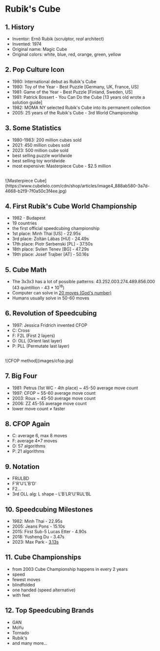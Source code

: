<style>
.page-header {
  display: none;
}
.main-content {
  margin-top: 220px;
}

.cube {
  position: absolute;
  left: 0;
  top: 0;
  height: 245px;
  width: 100%;
  background-image: url("images/cube-tiles.png");
  background-repeat: repeat;
}
</style>
<div class="cube">
</div>


# Rubik's Cube

## 1. History
- Inventor: Ernő Rubik (scrulptor, *real* architect)
- Invented: 1974
- Original name: Magic Cube
- Original colors: white, blue, red, orange, green, yellow

## 2. Pop Culture Icon
- 1980: International debut as Rubik's Cube
- 1980: Toy of the Year - Best Puzzle [Germany, UK, France, US]
- 1981: Game of the Year - Best Puzzle [Finland, Sweden, US]
- 1981: Patrick Bossert - You Can Do the Cube [13 years old wrote a solution guide]
- 1982: MOMA NY selected Rubik's Cube into its permanent collection
- 2005: 25 years of the Rubik's Cube - 3rd World Championship

## 3. Some Statistics
- 1980-1983: 200 million cubes sold
- 2021: 450 million cubes sold
- 2023: 500 million cube sold
- best selling puzzle worldwide
- best selling toy worldwide
- most expensive: Masterpiece Cube - $2.5 million

<br/>
![Masterpiece Cube](https://www.cubelelo.com/cdn/shop/articles/image4_888ab580-3a7d-4668-b2f9-7f0a50c3f4ee.jpg)
<br/>

## 4. First Rubik's Cube World Championship
- 1982 - Budapest
- 19 countries
- the first official speedcubing championship
- 1st place: Minh Thai [US] - 22.95s
- 3rd place: Zoltán Lábas [HU] - 24.49s
- 17th place: Piotr Serbenski [PL] - 37.50s
- 18th place: Svilen Tenev [BG] - 47.29s
- 19th place: Josef Trajber [AT] - 50.16s

## 5. Cube Math
- The 3x3x3 has a lot of possible patterns: 43.252.003.274.489.856.000 (43 quintillion - 43 * 10<sup>18</sup>)
- Computer can solve in [20 moves (God's number)](https://cube20.org/)
- Humans usually solve in 50-60 moves

## 6. Revolution of Speedcubing
- 1997: Jessica Fridrich invented CFOP
- C: Cross
- F: F2L (First 2 layers)
- O: OLL (Orient last layer)
- P: PLL (Permutate last layer)

<br/>
![CFOP method](images/cfop.jpg)
<br/>

## 7. Big Four
- 1981: Petrus (1st WC - 4th place) ~ 45-50 average move count
- 1997: CFOP ~ 55-60 average move count
- 2003: Roux ~ 45-50 average move count
- 2006: ZZ 45-55 average move count
- lower move count &#8800; faster

## 8. CFOP Again
- C: average 6, max 8 moves
- F: average 4*7 moves
- O: 57 algorithms
- P: 21 algorithms

## 9. Notation
- FRULBD
- F'R'U'L'B'D'
- F2...
- 3rd OLL alg: L shape - L'B'LR'U'RUL'BL

## 10. Speedcubing Milestones
- 1982: Minh Thai - 22.95s
- 2005: Jeans Pons - 15.10s
- 2015: First Sub-5 Lucas Etter - 4.90s
- 2018: Yusheng Du - 3.47s
- 2023: Max Park - [3.13s](https://youtu.be/gh8HX4itF_w?si=5gTjwOmWxZEJ8WXV)

## 11. Cube Championships
- from 2003 Cube Championship happens in every 2 years
- speed
- fewest moves
- blindfolded
- one handed (speed alternative)
- with feet

## 12. Top Speedcubing Brands
- GAN
- MoYu
- Tornado
- Rubik's
- and many more...
